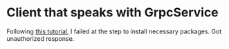 # Client that speaks with GrpcService

Following [this tutorial](https://docs.microsoft.com/en-us/aspnet/core/tutorials/grpc/grpc-start?view=aspnetcore-3.0&tabs=visual-studio-code), I
failed at the step to install necessary packages. Got unauthorized response.
